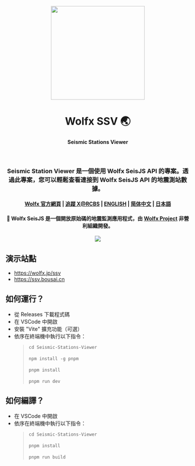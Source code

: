 <div align="center">
  <image width="256em" src="https://github.com/user-attachments/assets/84003231-98c7-4b10-a761-f5bcf01a3adb" />
 </div>
<h1 align="center">Wolfx SSV 🌏</h1>
    <h4 align="center">Seismic Stations Viewer </h4><br>

<h3 align="center">Seismic Station Viewer 是一個使用 Wolfx SeisJS API 的專案。透過此專案，您可以輕鬆查看連接到 Wolfx SeisJS API 的地震測站數據。</h3>

<h4 align="center">
<a href=https://wolfx.jp>Wolfx 官方網頁</a> |
<a href=https://x.com/realcodestudio>追蹤 X@RCBS</a> |
<a href=README.md>ENGLISH</a> |
<a href=zh.md>简体中文</a> |
<a href=ja.md>日本語</a>

<div align="center">
<h4 align="center"> 🚨 Wolfx SeisJS 是一個開放原始碼的地震監測應用程式，由 <a href=https://github.com/WolfxProject>Wolfx Project</a> 非營利組織開發。</h4>
 
 </div>
<div align="center">
  <image src="https://github.com/user-attachments/assets/8bf5b723-5976-4c0a-895a-56ce34550f38" />
</div>

## 演示站點

- https://wolfx.jp/ssv
- https://ssv.bousai.cn

## 如何運行？

- 從 Releases 下載程式碼
- 在 VSCode 中開啟
- 安裝 "Vite" 擴充功能（可選）
- 依序在終端機中執行以下指令：
  > `cd Seismic-Stations-Viewer`<br>  
  > `npm install -g pnpm`<br>  
  > `pnpm install`<br>  
  > `pnpm run dev`<br>

## 如何編譯？

- 在 VSCode 中開啟
- 依序在終端機中執行以下指令：
  > `cd Seismic-Stations-Viewer`<br>  
  > `pnpm install`<br>  
  > `pnpm run build`<br>
